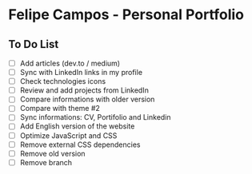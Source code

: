 # Felipe Campos - Personal Portfolio

## To Do List

- [ ] Add articles (dev.to / medium)
- [ ] Sync with LinkedIn links in my profile
- [ ] Check technologies icons
- [ ] Review and add projects from LinkedIn
- [ ] Compare informations with older version
- [ ] Compare with theme #2
- [ ] Sync informations: CV, Portifolio and Linkedin
- [ ] Add English version of the website
- [ ] Optimize JavaScript and CSS
- [ ] Remove external CSS dependencies
- [ ] Remove old version
- [ ] Remove branch